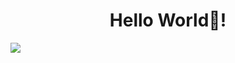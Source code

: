 <h1 align="center">Hello World👋!</h1> 


<img align="center" src="https://github-readme-streak-stats.herokuapp.com/?user=baohieu1910&bg_color=0e0e0e&hide_border=true"/>
<br>
</div>
<br>

</details>
<br>

